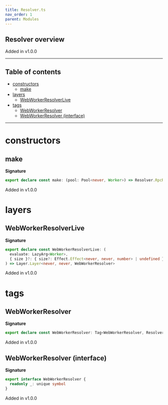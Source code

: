 ```yaml
---
title: Resolver.ts
nav_order: 1
parent: Modules
---
```


## Resolver overview

Added in v1.0.0

---

<h2 class="text-delta">Table of contents</h2>

- [constructors](#constructors)
  - [make](#make)
- [layers](#layers)
  - [WebWorkerResolverLive](#webworkerresolverlive)
- [tags](#tags)
  - [WebWorkerResolver](#webworkerresolver)
  - [WebWorkerResolver (interface)](#webworkerresolver-interface)

---

# constructors

## make

**Signature**

```ts
export declare const make: (pool: Pool<never, Worker>) => Resolver.RpcResolver<never>
```

Added in v1.0.0

# layers

## WebWorkerResolverLive

**Signature**

```ts
export declare const WebWorkerResolverLive: (
  evaluate: LazyArg<Worker>,
  { size }?: { size?: Effect.Effect<never, never, number> | undefined } | undefined
) => Layer.Layer<never, never, WebWorkerResolver>
```

Added in v1.0.0

# tags

## WebWorkerResolver

**Signature**

```ts
export declare const WebWorkerResolver: Tag<WebWorkerResolver, Resolver.RpcResolver<never>>
```

Added in v1.0.0

## WebWorkerResolver (interface)

**Signature**

```ts
export interface WebWorkerResolver {
  readonly _: unique symbol
}
```

Added in v1.0.0
